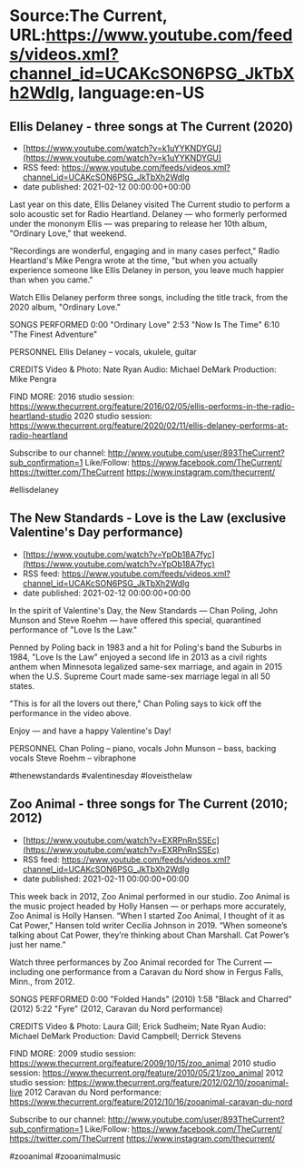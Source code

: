 # Source:The Current, URL:https://www.youtube.com/feeds/videos.xml?channel_id=UCAKcSON6PSG_JkTbXh2WdIg, language:en-US

## Ellis Delaney - three songs at The Current (2020)
 - [https://www.youtube.com/watch?v=k1uYYKNDYGU](https://www.youtube.com/watch?v=k1uYYKNDYGU)
 - RSS feed: https://www.youtube.com/feeds/videos.xml?channel_id=UCAKcSON6PSG_JkTbXh2WdIg
 - date published: 2021-02-12 00:00:00+00:00

Last year on this date, Ellis Delaney visited The Current studio to perform a solo acoustic set for Radio Heartland. Delaney — who formerly performed under the mononym Ellis — was preparing to release her 10th album, "Ordinary Love," that weekend.

"Recordings are wonderful, engaging and in many cases perfect," Radio Heartland's Mike Pengra wrote at the time, "but when you actually experience someone like Ellis Delaney in person, you leave much happier than when you came."

Watch Ellis Delaney perform three songs, including the title track, from the 2020 album, "Ordinary Love."

SONGS PERFORMED
0:00 "Ordinary Love"
2:53 "Now Is The Time"
6:10 "The Finest Adventure"

PERSONNEL
Ellis Delaney – vocals, ukulele, guitar

CREDITS
Video & Photo: Nate Ryan
Audio: Michael DeMark
Production: Mike Pengra

FIND MORE:
2016 studio session: https://www.thecurrent.org/feature/2016/02/05/ellis-performs-in-the-radio-heartland-studio
2020 studio session: https://www.thecurrent.org/feature/2020/02/11/ellis-delaney-performs-at-radio-heartland

Subscribe to our channel:
http://www.youtube.com/user/893TheCurrent?sub_confirmation=1
Like/Follow:
https://www.facebook.com/TheCurrent/
https://twitter.com/TheCurrent
https://www.instagram.com/thecurrent/

#ellisdelaney

## The New Standards - Love is the Law (exclusive Valentine's Day performance)
 - [https://www.youtube.com/watch?v=YpOb18A7fyc](https://www.youtube.com/watch?v=YpOb18A7fyc)
 - RSS feed: https://www.youtube.com/feeds/videos.xml?channel_id=UCAKcSON6PSG_JkTbXh2WdIg
 - date published: 2021-02-12 00:00:00+00:00

In the spirit of Valentine's Day, the New Standards — Chan Poling, John Munson and Steve Roehm — have offered this special, quarantined performance of "Love Is the Law."

Penned by Poling back in 1983 and a hit for Poling's band the Suburbs in 1984, "Love Is the Law" enjoyed a second life in 2013 as a civil rights anthem when Minnesota legalized same-sex marriage, and again in 2015 when the U.S. Supreme Court made same-sex marriage legal in all 50 states.

"This is for all the lovers out there," Chan Poling says to kick off the performance in the video above. 

Enjoy — and have a happy Valentine's Day!

PERSONNEL
Chan Poling – piano, vocals
John Munson – bass, backing vocals
Steve Roehm – vibraphone

#thenewstandards #valentinesday #loveisthelaw

## Zoo Animal - three songs for The Current (2010; 2012)
 - [https://www.youtube.com/watch?v=EXRPnRnSSEc](https://www.youtube.com/watch?v=EXRPnRnSSEc)
 - RSS feed: https://www.youtube.com/feeds/videos.xml?channel_id=UCAKcSON6PSG_JkTbXh2WdIg
 - date published: 2021-02-11 00:00:00+00:00

This week back in 2012, Zoo Animal performed in our studio. Zoo Animal is the music project headed by Holly Hansen — or perhaps more accurately, Zoo Animal is Holly Hansen. “When I started Zoo Animal, I thought of it as Cat Power,” Hansen told writer Cecilia Johnson in 2019. “When someone’s talking about Cat Power, they’re thinking about Chan Marshall. Cat Power’s just her name.”

Watch three performances by Zoo Animal recorded for The Current — including one performance from a Caravan du Nord show in Fergus Falls, Minn., from 2012.

SONGS PERFORMED
0:00 "Folded Hands" (2010)
1:58 "Black and Charred" (2012)
5:22 "Fyre" (2012, Caravan du Nord performance)

CREDITS
Video & Photo: Laura Gill; Erick Sudheim; Nate Ryan
Audio: Michael DeMark
Production: David Campbell; Derrick Stevens

FIND MORE:
2009 studio session: https://www.thecurrent.org/feature/2009/10/15/zoo_animal
2010 studio session:
https://www.thecurrent.org/feature/2010/05/21/zoo_animal
2012 studio session: https://www.thecurrent.org/feature/2012/02/10/zooanimal-live
2012 Caravan du Nord performance:
https://www.thecurrent.org/feature/2012/10/16/zooanimal-caravan-du-nord

Subscribe to our channel:
http://www.youtube.com/user/893TheCurrent?sub_confirmation=1
Like/Follow:
https://www.facebook.com/TheCurrent/
https://twitter.com/TheCurrent
https://www.instagram.com/thecurrent/

#zooanimal #zooanimalmusic

